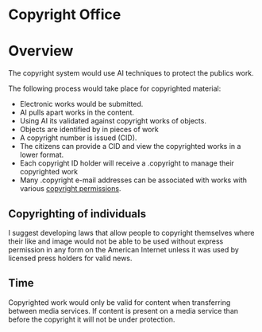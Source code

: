 # Copyright Office

# Overview

The copyright system would use AI techniques to protect the publics work.

The following process would take place for copyrighted material:

- Electronic works would be submitted.
- AI pulls apart works in the content.
- Using AI its validated against copyright works of objects.
- Objects are identified by in pieces of work
- A copyright number is issued (CID).
- The citizens can provide a CID and view the copyrighted works in a lower format.
- Each copyright ID holder will receive a .copyright to manage their copyrighted work
- Many .copyright e-mail addresses can be associated with works with various [copyright permissions](/copyright/copywright-permissions/).

## Copyrighting of individuals

I suggest developing laws that allow people to copyright themselves where their like and image would not be able to be used without express permission in any form on the American Internet unless it was used by licensed press holders for valid news.

## Time

Copyrighted work would only be valid for content when transferring between media services. If content is present on a media service than before the copyright it will not be under protection.
